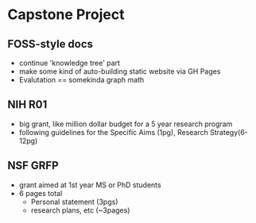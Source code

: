 # Capstone Project 

## FOSS-style docs
- continue 'knowledge tree' part
- make some kind of auto-building static website via GH Pages
- Evalutation == somekinda graph math 
   
##  NIH R01 
 -  big grant, like million dollar budget for a 5 year research program
 -  following guidelines for the Specific Aims (1pg), Research Strategy(6-12pg)
   
##  NSF GRFP
-  grant aimed at 1st year MS or PhD students 
-  6 pages total
   -  Personal statement (3pgs)
   -  research plans, etc (~3pages)
